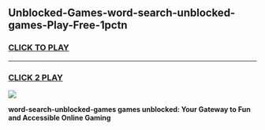 
## Unblocked-Games-word-search-unblocked-games-Play-Free-1pctn
<h3>
<a href="https://premium76.site?title=word-search-unblocked-games&ref=21A">CLICK TO PLAY</a></h3>
<hr>

<h3>
<a href="https://premium76.site?title=word-search-unblocked-games&ref=21A">CLICK 2 PLAY</a>
  
</h3>

<a href="https://premium76.site?title=word-search-unblocked-games&ref=21A"><img src="https://clearcache.store/games.png"></a>


**word-search-unblocked-games games unblocked: Your Gateway to Fun and Accessible Online Gaming**
